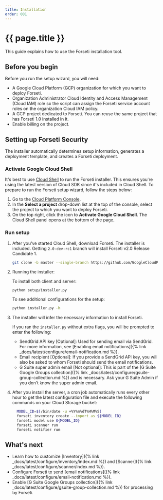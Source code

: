 ```yaml
---
title: Installation
order: 001
---
```


# {{ page.title }}

This guide explains how to use the Forseti installation tool.

## Before you begin

Before you run the setup wizard, you will need:

  - A Google Cloud Platform (GCP) organization for which you want to deploy 
    Forseti.
  - Organization Administrator Cloud Identity and Access Management (Cloud IAM)
    role so the script can assign the Forseti service account roles on the
		organization Cloud IAM policy.
  - A GCP project dedicated to Forseti. You can reuse the same project that has
    Forseti 1.0 installed in it.
  - Enable billing on the project.


## Setting up Forseti Security

The installer automatically determines setup information, generates a deployment
template, and creates a Forseti deployment.

### Activate Google Cloud Shell

It's best to use
[Cloud Shell](https://cloud.google.com/shell/docs/quickstart) to run the Forseti
installer. This ensures you're using the latest version of Cloud SDK since it's
included in Cloud Shell. To prepare to run the Forseti setup wizard, follow the
steps below:

  1. Go to the [Cloud Platform Console](https://console.cloud.google.com/).
  1. In the **Select a project** drop-down list at the top of the console,
     select the project to which you want to deploy Forseti.
  1. On the top right, click the icon to **Activate Google Cloud Shell**. The
     Cloud Shell panel opens at the bottom of the page.

### Run setup

  1. After you've started Cloud Shell, download Forseti. The installer is
     included. Getting `2.0-dev-rc1` branch will install Forseti v2.0 Release
     Candidate 1.

      ```bash
      git clone -b master --single-branch https://github.com/GoogleCloudPlatform/forseti-security.git
      ```

  1. Running the installer:

     To install both client and server:
     
     ```bash 
     python setup/installer.py
     ```

      To see additional configurations for the setup:

      ```bash
      python installer.py -h
      ```

  1. The installer will infer the necessary information to install Forseti.

     If you ran the `installer.py` without extra flags, you will be
     prompted to enter the following:

     * SendGrid API key \[Optional\]: Used for sending email via SendGrid. For
       more information, see
       [Enabling email notifications]({% link _docs/latest/configure/email-notification.md %}).
     * Email recipient \[Optional\]: If you provide a SendGrid API key, you will
       also be asked to whom Forseti should send the email notifications.
     * G Suite super admin email \[Not optional\]: This is part of the
       [G Suite Google Groups collection]({% link _docs/latest/configure/gsuite-group-collection.md %})
       and is necessary. Ask your G Suite Admin if you don't know the super
       admin email.

  1. After you install the server, a cron job automatically runs every other hour
     to get the latest configuration file and execute the following commands on
     your Cloud Storage bucket:
     ```bash
       MODEL_ID=$(/bin/date -u +%Y%m%dT%H%M%S)
       forseti inventory create --import_as ${MODEL_ID}
       forseti model use ${MODEL_ID}
       forseti scanner run
       forseti notifier run
     ```

## What's next

  - Learn how to customize
    [Inventory]({% link _docs/latest/configure/inventory/index.md %}) and 
    [Scanner]({% link _docs/latest/configure/scanner/index.md %}).
  - Configure Forseti to send
    [email notifications]({% link _docs/latest/configure/email-notification.md %}).
  - Enable
    [G Suite Google Groups collection]({% link _docs/latest/configure/gsuite-group-collection.md %})
    for processing by Forseti.
